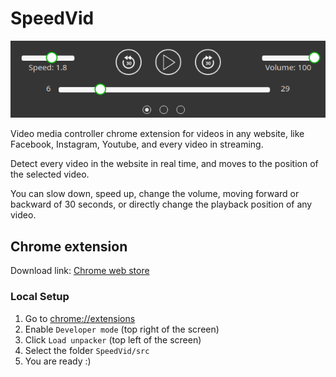 # SpeedVid

![alt text](https://github.com/0x5eba/SpeedVid/blob/master/img/screen.png "Screen")

Video media controller chrome extension for videos in any website, like Facebook, Instagram, Youtube, and every video in streaming.

Detect every video in the website in real time, and moves to the position of the selected video. 

You can slow down, speed up, change the volume, moving forward or backward of 30 seconds, or directly change the playback position of any video.

## Chrome extension
Download link: [Chrome web store](https://chrome.google.com/webstore/detail/speedvid-video-media-cont/lblfpakbeohclpeccopbeochbldjcohb)

### Local Setup
1. Go to [chrome://extensions](chrome://extensions/)
2. Enable `Developer mode` (top right of the screen)
3. Click `Load unpacker` (top left of the screen)
4. Select the folder `SpeedVid/src`
5. You are ready :)
